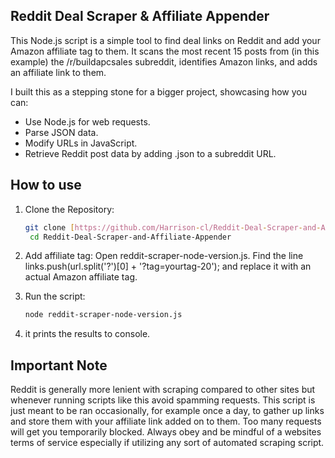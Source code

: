 ## Reddit Deal Scraper & Affiliate Appender

This Node.js script is a simple tool to find deal links on Reddit and add your Amazon affiliate tag to them. It scans the most recent 15 posts from (in this example) the /r/buildapcsales subreddit, identifies Amazon links, and adds an affiliate link to them.

I built this as a stepping stone for a bigger project, showcasing how you can:

- Use Node.js for web requests.
- Parse JSON data.
- Modify URLs in JavaScript.
- Retrieve Reddit post data by adding .json to a subreddit URL.

## How to use

1. Clone the Repository:
   ```bash
   git clone [https://github.com/Harrison-cl/Reddit-Deal-Scraper-and-Affiliate-Appender.git](https://github.com/Harrison-cl/Reddit-Deal-Scraper-and-Affiliate-Appender.git)
    cd Reddit-Deal-Scraper-and-Affiliate-Appender
   ```
   
3. Add affiliate tag:
   Open reddit-scraper-node-version.js. Find the line links.push(url.split('?')[0] + '?tag=yourtag-20'); and replace it with an actual Amazon affiliate tag.

5. Run the script:
   ```bash
   node reddit-scraper-node-version.js
   ```
   
6. it prints the results to console.


## Important Note

Reddit is generally more lenient with scraping compared to other sites but whenever running scripts like this avoid spamming requests. This script is just meant to be ran occasionally, for example once a day, to gather up links and store them with your affiliate link added on to them. Too many requests will get you temporarily blocked. Always obey and be mindful of a websites terms of service especially if utilizing any sort of automated scraping script.
